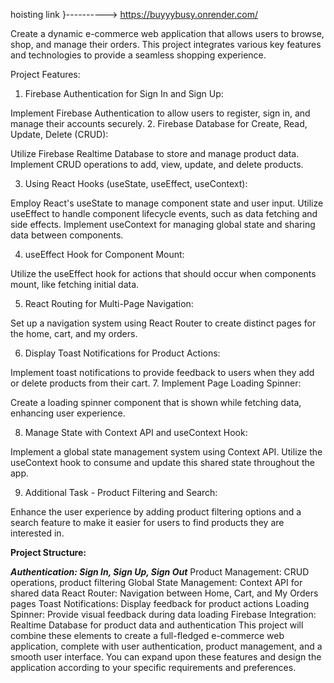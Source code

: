 hoisting link }---------->  https://buyyybusy.onrender.com/

Create a dynamic e-commerce web application that allows users to browse, shop, and manage their orders. This project integrates various key features and technologies to provide a seamless shopping experience.

Project Features:

1. Firebase Authentication for Sign In and Sign Up:

Implement Firebase Authentication to allow users to register, sign in, and manage their accounts securely.
2. Firebase Database for Create, Read, Update, Delete (CRUD):

Utilize Firebase Realtime Database to store and manage product data. Implement CRUD operations to add, view, update, and delete products.


3. Using React Hooks (useState, useEffect, useContext):

Employ React's useState to manage component state and user input.
Utilize useEffect to handle component lifecycle events, such as data fetching and side effects.
Implement useContext for managing global state and sharing data between components.


4. useEffect Hook for Component Mount:

Utilize the useEffect hook for actions that should occur when components mount, like fetching initial data.


5. React Routing for Multi-Page Navigation:

Set up a navigation system using React Router to create distinct pages for the home, cart, and my orders.


6. Display Toast Notifications for Product Actions:

Implement toast notifications to provide feedback to users when they add or delete products from their cart.
7. Implement Page Loading Spinner:

Create a loading spinner component that is shown while fetching data, enhancing user experience.


8. Manage State with Context API and useContext Hook:

Implement a global state management system using Context API. Utilize the useContext hook to consume and update this shared state throughout the app.


9. Additional Task - Product Filtering and Search:

Enhance the user experience by adding product filtering options and a search feature to make it easier for users to find products they are interested in.

**Project Structure:**

***Authentication: Sign In, Sign Up, Sign Out***
Product Management: CRUD operations, product filtering
Global State Management: Context API for shared data
React Router: Navigation between Home, Cart, and My Orders pages
Toast Notifications: Display feedback for product actions
Loading Spinner: Provide visual feedback during data loading
Firebase Integration: Realtime Database for product data and authentication
This project will combine these elements to create a full-fledged e-commerce web application, complete with user authentication, product management, and a smooth user interface. You can expand upon these features and design the application according to your specific requirements and preferences.




